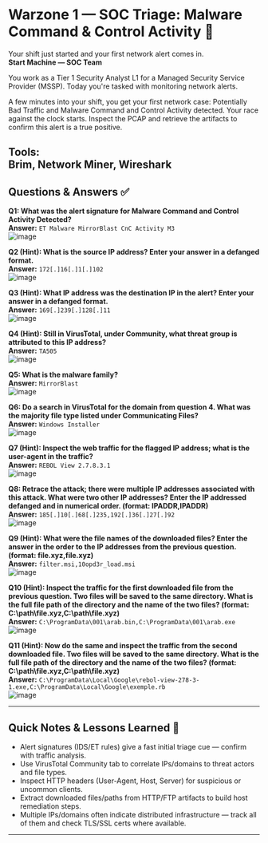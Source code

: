 # Warzone 1 — SOC Triage: Malware Command & Control Activity 🚨

Your shift just started and your first network alert comes in.  
**Start Machine — SOC Team**

You work as a Tier 1 Security Analyst L1 for a Managed Security Service Provider (MSSP). Today you're tasked with monitoring network alerts.

A few minutes into your shift, you get your first network case: Potentially Bad Traffic and Malware Command and Control Activity detected. Your race against the clock starts. Inspect the PCAP and retrieve the artifacts to confirm this alert is a true positive.

**Tools:**  
Brim, Network Miner, Wireshark
---

## Questions & Answers ✅

**Q1: What was the alert signature for Malware Command and Control Activity Detected?**  
**Answer:** `ET Malware MirrorBlast CnC Activity M3`  
![image](1.png)

**Q2 (Hint): What is the source IP address? Enter your answer in a defanged format.**  
**Answer:** `172[.]16[.]1[.]102`  
![image](2.png)

**Q3 (Hint): What IP address was the destination IP in the alert? Enter your answer in a defanged format.**  
**Answer:** `169[.]239[.]128[.]11`  
![image](3.png)

**Q4 (Hint): Still in VirusTotal, under Community, what threat group is attributed to this IP address?**  
**Answer:** `TA505`  
![image](4.png)

**Q5: What is the malware family?**  
**Answer:** `MirrorBlast`  
![image](5.png)

**Q6: Do a search in VirusTotal for the domain from question 4. What was the majority file type listed under Communicating Files?**  
**Answer:** `Windows Installer`  
![image](6.png)

**Q7 (Hint): Inspect the web traffic for the flagged IP address; what is the user-agent in the traffic?**  
**Answer:** `REBOL View 2.7.8.3.1`  
![image](7.png)

**Q8: Retrace the attack; there were multiple IP addresses associated with this attack. What were two other IP addresses? Enter the IP addressed defanged and in numerical order. (format: IPADDR,IPADDR)**  
**Answer:** `185[.]10[.]68[.]235,192[.]36[.]27[.]92`  
![image](8.png)

**Q9 (Hint): What were the file names of the downloaded files? Enter the answer in the order to the IP addresses from the previous question. (format: file.xyz,file.xyz)**  
**Answer:** `filter.msi,10opd3r_load.msi`  
![image](9.png)

**Q10 (Hint): Inspect the traffic for the first downloaded file from the previous question. Two files will be saved to the same directory. What is the full file path of the directory and the name of the two files? (format: C:\path\file.xyz,C:\path\file.xyz)**  
**Answer:** `C:\ProgramData\001\arab.bin,C:\ProgramData\001\arab.exe`  
![image](10.png)

**Q11 (Hint): Now do the same and inspect the traffic from the second downloaded file. Two files will be saved to the same directory. What is the full file path of the directory and the name of the two files? (format: C:\path\file.xyz,C:\path\file.xyz)**  
**Answer:** `C:\ProgramData\Local\Google\rebol-view-278-3-1.exe,C:\ProgramData\Local\Google\exemple.rb`  
![image](11.png)

---

## Quick Notes & Lessons Learned 📝

- Alert signatures (IDS/ET rules) give a fast initial triage cue — confirm with traffic analysis.  
- Use VirusTotal Community tab to correlate IPs/domains to threat actors and file types.  
- Inspect HTTP headers (User-Agent, Host, Server) for suspicious or uncommon clients.  
- Extract downloaded files/paths from HTTP/FTP artifacts to build host remediation steps.  
- Multiple IPs/domains often indicate distributed infrastructure — track all of them and check TLS/SSL certs where available.

---